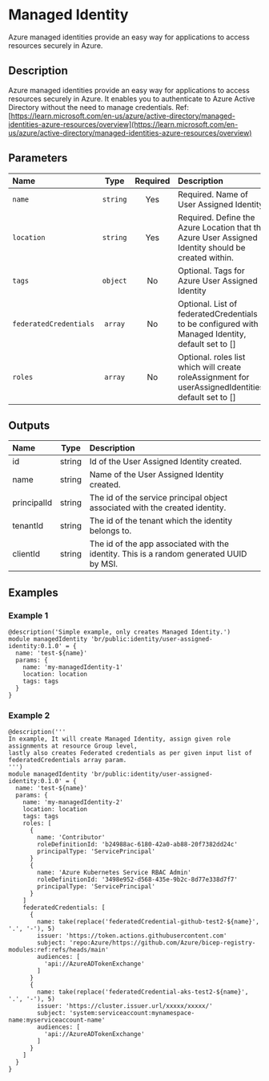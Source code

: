 # Managed Identity

Azure managed identities provide an easy way for applications to access resources securely in Azure.

## Description

Azure managed identities provide an easy way for applications to access resources securely in Azure. It enables you to authenticate to Azure Active Directory without the need to manage credentials.
Ref: [https://learn.microsoft.com/en-us/azure/active-directory/managed-identities-azure-resources/overview](https://learn.microsoft.com/en-us/azure/active-directory/managed-identities-azure-resources/overview)

## Parameters

| Name                   | Type     | Required | Description                                                                                         |
| :--------------------- | :------: | :------: | :-------------------------------------------------------------------------------------------------- |
| `name`                 | `string` | Yes      | Required. Name of User Assigned Identity.                                                           |
| `location`             | `string` | Yes      | Required. Define the Azure Location that the Azure User Assigned Identity should be created within. |
| `tags`                 | `object` | No       | Optional. Tags for Azure User Assigned Identity                                                     |
| `federatedCredentials` | `array`  | No       | Optional. List of federatedCredentials to be configured with Managed Identity, default set to []    |
| `roles`                | `array`  | No       | Optional. roles list which will create roleAssignment for userAssignedIdentities, default set to [] |

## Outputs

| Name        | Type   | Description                                                                             |
| :---------- | :----: | :-------------------------------------------------------------------------------------- |
| id          | string | Id of the User Assigned Identity created.                                               |
| name        | string | Name of the User Assigned Identity created.                                             |
| principalId | string | The id of the service principal object associated with the created identity.            |
| tenantId    | string | The id of the tenant which the identity belongs to.                                     |
| clientId    | string | The id of the app associated with the identity. This is a random generated UUID by MSI. |

## Examples

### Example 1

```bicep
@description('Simple example, only creates Managed Identity.')
module managedIdentity 'br/public:identity/user-assigned-identity:0.1.0' = {
  name: 'test-${name}'
  params: {
    name: 'my-managedIdentity-1'
    location: location
    tags: tags
  }
}
```

### Example 2

```bicep
@description('''
In example, It will create Managed Identity, assign given role assignments at resource Group level,
lastly also creates Federated credentials as per given input list of federatedCredentials array param.
''')
module managedIdentity 'br/public:identity/user-assigned-identity:0.1.0' = {
  name: 'test-${name}'
  params: {
    name: 'my-managedIdentity-2'
    location: location
    tags: tags
    roles: [
      {
        name: 'Contributor'
        roleDefinitionId: 'b24988ac-6180-42a0-ab88-20f7382dd24c'
        principalType: 'ServicePrincipal'
      }
      {
        name: 'Azure Kubernetes Service RBAC Admin'
        roleDefinitionId: '3498e952-d568-435e-9b2c-8d77e338d7f7'
        principalType: 'ServicePrincipal'
      }
    ]
    federatedCredentials: [
      {
        name: take(replace('federatedCredential-github-test2-${name}', '.', '-'), 5)
        issuer: 'https://token.actions.githubusercontent.com'
        subject: 'repo:Azure/https://github.com/Azure/bicep-registry-modules:ref:refs/heads/main'
        audiences: [
          'api://AzureADTokenExchange'
        ]
      }
      {
        name: take(replace('federatedCredential-aks-test2-${name}', '.', '-'), 5)
        issuer: 'https://cluster.issuer.url/xxxxx/xxxxx/'
        subject: 'system:serviceaccount:mynamespace-name:myserviceaccount-name'
        audiences: [
          'api://AzureADTokenExchange'
        ]
      }
    ]
  }
}
```